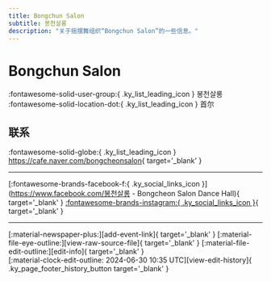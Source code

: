 ```yaml
---
title: Bongchun Salon
subtitle: 봉천살롱
description: "关于摇摆舞组织“Bongchun Salon”的一些信息。"
---
```


# Bongchun Salon

:fontawesome-solid-user-group:{ .ky_list_leading_icon } 봉천살롱  
:fontawesome-solid-location-dot:{ .ky_list_leading_icon } 首尔  


## 联系

:fontawesome-solid-globe:{ .ky_list_leading_icon } <https://cafe.naver.com/bongcheonsalon>{ target='_blank' }  

---

 [:fontawesome-brands-facebook-f:{ .ky_social_links_icon }](https://www.facebook.com/봉천살롱 - Bongcheon Salon Dance Hall){ target='_blank' } [:fontawesome-brands-instagram:{ .ky_social_links_icon }](https://instagram.com/bongcheonsalon){ target='_blank' }

---

<div class="ky_page_footer" markdown>
<div class="ky_page_footer_trailing" markdown="span">
[:material-newspaper-plus:][add-event-link]{ target='_blank' }
[:material-file-eye-outline:][view-raw-source-file]{ target='_blank' }
[:material-file-edit-outline:][edit-info]{ target='_blank' }
</div>
<div class="ky_page_footer_leading" markdown="span">
[:material-clock-edit-outline: 2024-06-30 10:35 UTC][view-edit-history]{ .ky_page_footer_history_button target='_blank' }
</div>
</div>

[add-event-link]: https://github.com/swingdance/events/issues/new?assignees=&labels=add+event&projects=&template=02-add_entity.yml&title=%5Bkr%5D%20%3CName%3E&region=kr&province=Seoul&city=Seoul&org_id=bongchun-salon "添加活动"
[view-raw-source-file]: https://github.com/swingdance/orgs/blob/main/kr/bongchun-salon.json "查看原始源文件"
[edit-info]: https://github.com/swingdance/orgs/issues/new?assignees=&labels=update+org&projects=&template=03-update_entity.yml&title=%5Bkr%5D%20Bongchun%20Salon&region=kr&id=bongchun-salon&name=Bongchun%20Salon "编辑信息"

[view-edit-history]: https://github.com/swingdance/orgs/commits/main/kr/bongchun-salon.json "查看编辑历史"
